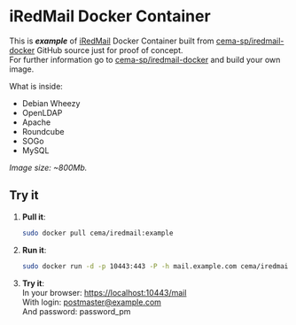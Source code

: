 # iRedMail Docker Container #

This is **_example_** of [iRedMail][1] Docker Container built 
from [cema-sp/iredmail-docker][2] GitHub source just for proof of concept.  
For further information go to [cema-sp/iredmail-docker][2] 
and build your own image.  

What is inside:  

* Debian Wheezy
* OpenLDAP
* Apache
* Roundcube
* SOGo
* MySQL


*Image size: ~800Mb.*  

## Try it ##

1. **Pull it**:  

    ```bash
    sudo docker pull cema/iredmail:example
    ```

2. **Run it**:  

    ```bash
    sudo docker run -d -p 10443:443 -P -h mail.example.com cema/iredmail:example init 2
    ```

3. **Try it**:  
    In your browser: [https://localhost:10443/mail](https://localhost:10443/mail)  
    With login: postmaster@example.com  
    And password: password_pm

[1]: http://www.iredmail.org/ "iRedMail"
[2]: https://github.com/cema-sp/iredmail-docker "cema/iredmail-docker"
